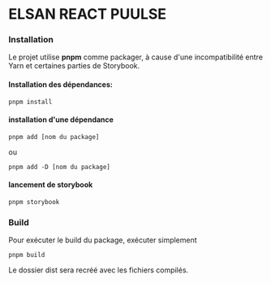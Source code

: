 # ELSAN REACT PUULSE

### Installation
Le projet utilise **pnpm** comme packager, à cause d'une incompatibilité entre Yarn et certaines parties de Storybook.

#### Installation des dépendances:
```
pnpm install
```

#### installation d'une dépendance
```
pnpm add [nom du package]
```
ou
```
pnpm add -D [nom du package]
```

#### lancement de storybook
```
pnpm storybook
```

### Build

Pour exécuter le build du package, exécuter simplement
```
pnpm build
```

Le dossier dist sera recréé avec les fichiers compilés.